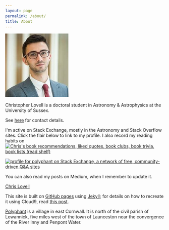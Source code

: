 ```yaml
---
layout: page
permalink: /about/
title: About
---
```


<a href="/assets/profile.jpg" data-lightbox="profile.jpg" data-title="Moi">
  <img class="small img-circle" src="/assets/profile.jpg" title="Moi">
</a>


Christopher Lovell is a doctoral student in Astronomy & Astrophysics at the University of Sussex.

See <a target="source" href="http://www.sussex.ac.uk/profiles/363743">here</a> for contact details.

I'm active on Stack Exchange, mostly in the Astronomy and Stack Overflow sites. Click the flair below to link to my profile. I also record my reading habits on <a href="https://www.goodreads.com/review/list/30265524?shelf=read" target="source" title="Chris's book recommendations, liked quotes, book clubs, book trivia, book lists (read shelf)"><img class="small" border="0" alt="Chris's book recommendations, liked quotes, book clubs, book trivia, book lists (read shelf)" src="https://www.goodreads.com/images/badge/badge1.jpg"></a>

<a href="http://stackexchange.com/users/1902550/polyphant" target="_blank">
<img class="small" src="http://stackexchange.com/users/flair/1902550.png" width="208" height="58" alt="profile for polyphant on Stack Exchange, a network of free, community-driven Q&amp;A sites" title="profile for polyphant on Stack Exchange, a network of free, community-driven Q&amp;A sites" />
</a>

You can also read my posts on Medium, when I remember to update it.

<script async src="https://static.medium.com/embed.js"></script><a class="m-profile" data-collapsed="true" href="https://medium.com/@polyphant">Chris Lovell</a>

This site is built on <a href="https://pages.github.com/" target="source">GitHub pages</a> using <a href="http://jekyllrb.com/" target="source">Jekyll</a>; for details on how to recreate it using Cloud9, read <a href="{% post_url 2015-01-31-meta-post %}" target="source">this post</a>.

<a href="http://en.wikipedia.org/wiki/Polyphant" target="source">Polyphant</a> is a village in east Cornwall. It is north of the civil parish of Lewannick, five miles west of the town of Launceston near the convergence of the River Inny and Penpont Water.
